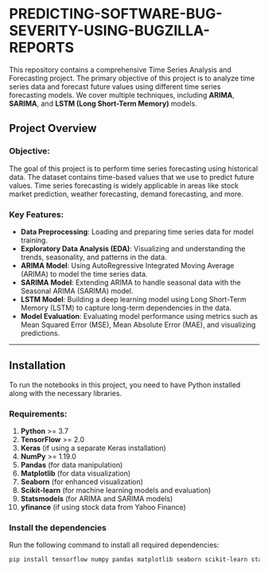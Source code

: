 # PREDICTING-SOFTWARE-BUG-SEVERITY-USING-BUGZILLA-REPORTS

This repository contains a comprehensive Time Series Analysis and Forecasting project. The primary objective of this project is to analyze time series data and forecast future values using different time series forecasting models. We cover multiple techniques, including **ARIMA**, **SARIMA**, and **LSTM (Long Short-Term Memory)** models.

## Project Overview

### Objective:
The goal of this project is to perform time series forecasting using historical data. The dataset contains time-based values that we use to predict future values. Time series forecasting is widely applicable in areas like stock market prediction, weather forecasting, demand forecasting, and more.

### Key Features:
- **Data Preprocessing**: Loading and preparing time series data for model training.
- **Exploratory Data Analysis (EDA)**: Visualizing and understanding the trends, seasonality, and patterns in the data.
- **ARIMA Model**: Using AutoRegressive Integrated Moving Average (ARIMA) to model the time series data.
- **SARIMA Model**: Extending ARIMA to handle seasonal data with the Seasonal ARIMA (SARIMA) model.
- **LSTM Model**: Building a deep learning model using Long Short-Term Memory (LSTM) to capture long-term dependencies in the data.
- **Model Evaluation**: Evaluating model performance using metrics such as Mean Squared Error (MSE), Mean Absolute Error (MAE), and visualizing predictions.

---

## Installation

To run the notebooks in this project, you need to have Python installed along with the necessary libraries.

### Requirements:

1. **Python** >= 3.7
2. **TensorFlow** >= 2.0
3. **Keras** (if using a separate Keras installation)
4. **NumPy** >= 1.19.0
5. **Pandas** (for data manipulation)
6. **Matplotlib** (for data visualization)
7. **Seaborn** (for enhanced visualization)
8. **Scikit-learn** (for machine learning models and evaluation)
9. **Statsmodels** (for ARIMA and SARIMA models)
10. **yfinance** (if using stock data from Yahoo Finance)

### Install the dependencies

Run the following command to install all required dependencies:

```bash
pip install tensorflow numpy pandas matplotlib seaborn scikit-learn statsmodels yfinance
